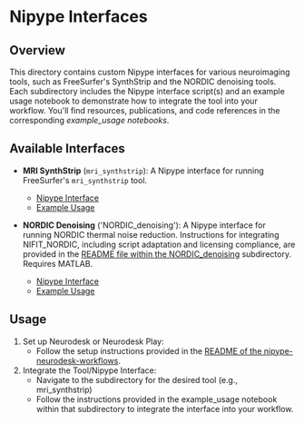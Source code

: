 # Nipype Interfaces

## Overview
This directory contains custom Nipype interfaces for various neuroimaging tools, such as FreeSurfer's SynthStrip and the NORDIC denoising tools. Each subdirectory includes the Nipype interface script(s) and an example usage notebook to demonstrate how to integrate the tool into your workflow. You'll find resources, publications, and code references in the corresponding *example_usage notebooks*.

## Available Interfaces

- **MRI SynthStrip** (`mri_synthstrip`): A Nipype interface for running FreeSurfer's `mri_synthstrip` tool.
  - [Nipype Interface](./mri_synthstrip/mri_synthstrip_interface.py)
  - [Example Usage](./mri_synthstrip/example_usage_synthstrip_nipype.ipynb)
 
- **NORDIC Denoising** ('NORDIC_denoising'): A Nipype interface for running NORDIC thermal noise reduction. Instructions for integrating NIFIT_NORDIC, including script adaptation and licensing compliance, are provided in the [README file within the NORDIC_denoising](./NORDIC_denoising/README.md) subdirectory. Requires MATLAB.
  - [Nipype Interface](./NORDIC_denoising/NIFTI_NORDIC_interface.py)
  - [Example Usage](./NORDIC_denoising/example_usage_NORDIC_tsnr_nipype.ipynb)
  
## Usage
1. Set up Neurodesk or Neurodesk Play:
   - Follow the setup instructions provided in the [README of the nipype-neurodesk-workflows](../README.md).
2. Integrate the Tool/Nipype Interface:
   - Navigate to the subdirectory for the desired tool (e.g., mri_synthstrip)
   - Follow the instructions provided in the example_usage notebook within that subdirectory to integrate the interface into your workflow.





